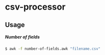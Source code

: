 # csv-processor

## Usage

##### Number of fields
```bash
$ awk -f number-of-fields.awk "filename.csv"
```
